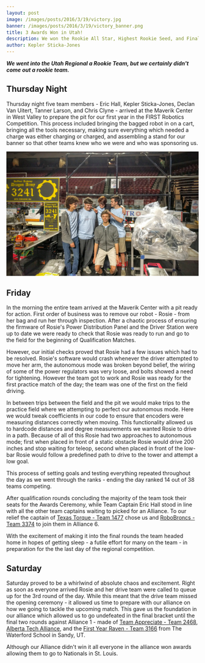 ```yaml
---
layout: post
image: /images/posts/2016/3/19/victory.jpg
banner: /images/posts/2016/3/19/victory_banner.png
title: 3 Awards Won in Utah!
description: We won the Rookie All Star, Highest Rookie Seed, and Finalist Awards at the Utah Regional Event in West Valley City.
author: Kepler Sticka-Jones
---
```


***We went into the Utah Regional a Rookie Team, but we certainly didn't come out a rookie team.***

## Thursday Night

Thursday night five team members - Eric Hall, Kepler Sticka-Jones, Declan Van Uitert, Tanner Larson, and Chris Clyne - arrived at the Maverik Center in West Valley to prepare the pit for our first year in the FIRST Robotics Competition. This process included bringing the bagged robot in on a cart, bringing all the tools necessary, making sure everything which needed a charge was either charging or charged, and assembling a stand for our banner so that other teams knew who we were and who was sponsoring us.

![Photo of Eric, Declan, Kepler, Tanner, and Chris in the finished pit Thursday Night](/images/posts/2016/3/19/IMG_20160316_184321-2.jpg)

## Friday

In the morning the entire team arrived at the Maverik Center with a pit ready for action. First order of business was to remove our robot - Rosie - from her bag and run her through inspection. After a chaotic process of ensuring the firmware of Rosie's Power Distribution Panel and the Driver Station were up to date we were ready to check that Rosie was ready to run and go to the field for the beginning of Qualification Matches.

However, our initial checks proved that Rosie had a few issues which had to be resolved. Rosie's software would crash whenever the driver attempted to move her arm, the autonomous mode was broken beyond belief, the wiring of some of the power regulators was very loose, and bolts showed a need for tightening. However the team got to work and Rosie was ready for the first practice match of the day; the team was one of the first on the field driving.

In between trips between the field and the pit we would make trips to the practice field where we attempting to perfect our autonomous mode. Here we would tweak coefficients in our code to ensure that encoders were measuring distances correctly when moving. This functionality allowed us to hardcode distances and degree measurements we wanted Rosie to drive in a path. Because of all of this Rosie had two approaches to autonomous mode; first when placed in front of a static obstacle Rosie would drive 200 inches and stop waiting for teleop, second when placed in front of the low-bar Rosie would follow a predefined path to drive to the tower and attempt a low goal.

This process of setting goals and testing everything repeated throughout the day as we went through the ranks - ending the day ranked 14 out of 38 teams competing.

After qualification rounds concluding the majority of the team took their seats for the Awards Ceremony, while Team Captain Eric Hall stood in line with all the other team captains waiting to picked for an Alliance. To our relief the captain of [Texas Torque - Team 1477](http://www.texastorque.org/) chose us and [RoboBroncs - Team 3374](http://www.jhhsrobobroncs.net/frc.html) to join them in Alliance 6.

With the excitement of making it into the final rounds the team headed home in hopes of getting sleep - a futile effort for many on the team - in preparation for the the last day of the regional competition.

## Saturday

Saturday proved to be a whirlwind of absolute chaos and excitement. Right as soon as everyone arrived Rosie and her drive team were called to queue up for the 3rd round of the day. While this meant that the drive team missed the opening ceremony - it allowed us time to prepare with our alliance on how we going to tackle the upcoming match. This gave us the foundation in our alliance which allowed us to go undefeated in the final bracket until the final two rounds against Alliance 1 - made of [Team Appreciate - Team 2468](http://www.frc2468.org/), [Alberta Tech Alliance](http://4334.ca/), and the [First Year Raven - Team 3166](https://www.thebluealliance.com/team/3166/2016) from The Waterford School in Sandy, UT.

Although our Alliance didn't win it all everyone in the alliance won awards allowing them to go to Nationals in St. Louis.

